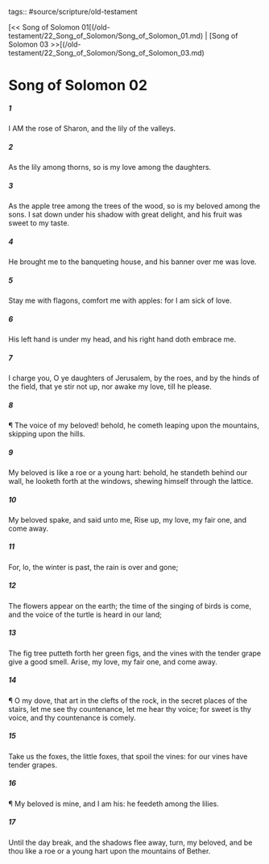 tags:: #source/scripture/old-testament

[<< Song of Solomon 01[(/old-testament/22_Song_of_Solomon/Song_of_Solomon_01.md) | [Song of Solomon 03 >>[(/old-testament/22_Song_of_Solomon/Song_of_Solomon_03.md)

# Song of Solomon 02

##### 1

I AM the rose of Sharon, and the lily of the valleys.

##### 2

As the lily among thorns, so is my love among the daughters.

##### 3

As the apple tree among the trees of the wood, so is my beloved among the sons. I sat down under his shadow with great delight, and his fruit was sweet to my taste.

##### 4

He brought me to the banqueting house, and his banner over me was love.

##### 5

Stay me with flagons, comfort me with apples: for I am sick of love.

##### 6

His left hand is under my head, and his right hand doth embrace me.

##### 7

I charge you, O ye daughters of Jerusalem, by the roes, and by the hinds of the field, that ye stir not up, nor awake my love, till he please.

##### 8

¶ The voice of my beloved! behold, he cometh leaping upon the mountains, skipping upon the hills.

##### 9

My beloved is like a roe or a young hart: behold, he standeth behind our wall, he looketh forth at the windows, shewing himself through the lattice.

##### 10

My beloved spake, and said unto me, Rise up, my love, my fair one, and come away.

##### 11

For, lo, the winter is past, the rain is over and gone;

##### 12

The flowers appear on the earth; the time of the singing of birds is come, and the voice of the turtle is heard in our land;

##### 13

The fig tree putteth forth her green figs, and the vines with the tender grape give a good smell. Arise, my love, my fair one, and come away.

##### 14

¶ O my dove, that art in the clefts of the rock, in the secret places of the stairs, let me see thy countenance, let me hear thy voice; for sweet is thy voice, and thy countenance is comely.

##### 15

Take us the foxes, the little foxes, that spoil the vines: for our vines have tender grapes.

##### 16

¶ My beloved is mine, and I am his: he feedeth among the lilies.

##### 17

Until the day break, and the shadows flee away, turn, my beloved, and be thou like a roe or a young hart upon the mountains of Bether.
